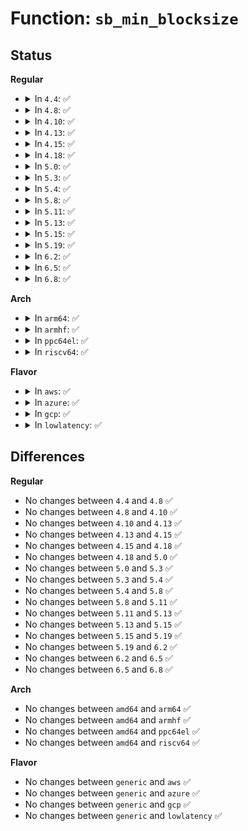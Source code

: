 # Function: <code>sb_min_blocksize</code>

## Status
<b>Regular</b>
<ul>
<li>
<details>
<summary>In <code>4.4</code>: ✅</summary>

```c
int sb_min_blocksize(struct super_block *sb, int size);
```

**Collision:** Unique Global

**Inline:** No

**Transformation:** False

**Instances:**

```
In fs/block_dev.c (ffffffff81248520)
Location: fs/block_dev.c:139
Inline: False
Direct callers:
  - fs/ext4/super.c:ext4_fill_super
  - fs/fat/inode.c:fat_fill_super
```
**Symbols:**

```
ffffffff81248520-ffffffff81248572: sb_min_blocksize (STB_GLOBAL)
```
</details>
</li>
<li>
<details>
<summary>In <code>4.8</code>: ✅</summary>

```c
int sb_min_blocksize(struct super_block *sb, int size);
```

**Collision:** Unique Global

**Inline:** No

**Transformation:** False

**Instances:**

```
In fs/block_dev.c (ffffffff81270d90)
Location: fs/block_dev.c:152
Inline: False
Direct callers:
  - fs/ext4/super.c:ext4_fill_super
  - fs/squashfs/super.c:squashfs_fill_super
  - fs/fat/inode.c:fat_fill_super
```
**Symbols:**

```
ffffffff81270d90-ffffffff81270de2: sb_min_blocksize (STB_GLOBAL)
```
</details>
</li>
<li>
<details>
<summary>In <code>4.10</code>: ✅</summary>

```c
int sb_min_blocksize(struct super_block *sb, int size);
```

**Collision:** Unique Global

**Inline:** No

**Transformation:** False

**Instances:**

```
In fs/block_dev.c (ffffffff81284700)
Location: fs/block_dev.c:154
Inline: False
Direct callers:
  - fs/ext4/super.c:ext4_fill_super
  - fs/squashfs/super.c:squashfs_fill_super
  - fs/fat/inode.c:fat_fill_super
```
**Symbols:**

```
ffffffff81284700-ffffffff81284752: sb_min_blocksize (STB_GLOBAL)
```
</details>
</li>
<li>
<details>
<summary>In <code>4.13</code>: ✅</summary>

```c
int sb_min_blocksize(struct super_block *sb, int size);
```

**Collision:** Unique Global

**Inline:** No

**Transformation:** False

**Instances:**

```
In fs/block_dev.c (ffffffff81292500)
Location: fs/block_dev.c:154
Inline: False
Direct callers:
  - fs/ext4/super.c:ext4_fill_super
  - fs/squashfs/super.c:squashfs_fill_super
  - fs/fat/inode.c:fat_fill_super
```
**Symbols:**

```
ffffffff81292500-ffffffff81292541: sb_min_blocksize (STB_GLOBAL)
```
</details>
</li>
<li>
<details>
<summary>In <code>4.15</code>: ✅</summary>

```c
int sb_min_blocksize(struct super_block *sb, int size);
```

**Collision:** Unique Global

**Inline:** No

**Transformation:** False

**Instances:**

```
In fs/block_dev.c (ffffffff812b5310)
Location: fs/block_dev.c:142
Inline: False
Direct callers:
  - fs/ext4/super.c:ext4_fill_super
  - fs/squashfs/super.c:squashfs_fill_super
  - fs/fat/inode.c:fat_fill_super
```
**Symbols:**

```
ffffffff812b5310-ffffffff812b5351: sb_min_blocksize (STB_GLOBAL)
```
</details>
</li>
<li>
<details>
<summary>In <code>4.18</code>: ✅</summary>

```c
int sb_min_blocksize(struct super_block *sb, int size);
```

**Collision:** Unique Global

**Inline:** No

**Transformation:** False

**Instances:**

```
In fs/block_dev.c (ffffffff812dbea0)
Location: fs/block_dev.c:142
Inline: False
Direct callers:
  - fs/ext4/super.c:ext4_fill_super
  - fs/squashfs/super.c:squashfs_fill_super
  - fs/fat/inode.c:fat_fill_super
```
**Symbols:**

```
ffffffff812dbea0-ffffffff812dbee1: sb_min_blocksize (STB_GLOBAL)
```
</details>
</li>
<li>
<details>
<summary>In <code>5.0</code>: ✅</summary>

```c
int sb_min_blocksize(struct super_block *sb, int size);
```

**Collision:** Unique Global

**Inline:** No

**Transformation:** False

**Instances:**

```
In fs/block_dev.c (ffffffff812f1590)
Location: fs/block_dev.c:156
Inline: False
Direct callers:
  - fs/ext4/super.c:ext4_fill_super
  - fs/squashfs/super.c:squashfs_fill_super
  - fs/fat/inode.c:fat_fill_super
```
**Symbols:**

```
ffffffff812f1590-ffffffff812f15d1: sb_min_blocksize (STB_GLOBAL)
```
</details>
</li>
<li>
<details>
<summary>In <code>5.3</code>: ✅</summary>

```c
int sb_min_blocksize(struct super_block *sb, int size);
```

**Collision:** Unique Global

**Inline:** No

**Transformation:** False

**Instances:**

```
In fs/block_dev.c (ffffffff81313420)
Location: fs/block_dev.c:156
Inline: False
Direct callers:
  - fs/ext4/super.c:ext4_fill_super
  - fs/squashfs/super.c:squashfs_fill_super
  - fs/fat/inode.c:fat_fill_super
```
**Symbols:**

```
ffffffff81313420-ffffffff81313461: sb_min_blocksize (STB_GLOBAL)
```
</details>
</li>
<li>
<details>
<summary>In <code>5.4</code>: ✅</summary>

```c
int sb_min_blocksize(struct super_block *sb, int size);
```

**Collision:** Unique Global

**Inline:** No

**Transformation:** False

**Instances:**

```
In fs/block_dev.c (ffffffff81326360)
Location: fs/block_dev.c:156
Inline: False
Direct callers:
  - fs/ext4/super.c:ext4_fill_super
  - fs/squashfs/super.c:squashfs_fill_super
  - fs/fat/inode.c:fat_fill_super
```
**Symbols:**

```
ffffffff81326360-ffffffff8132639f: sb_min_blocksize (STB_GLOBAL)
```
</details>
</li>
<li>
<details>
<summary>In <code>5.8</code>: ✅</summary>

```c
int sb_min_blocksize(struct super_block *sb, int size);
```

**Collision:** Unique Global

**Inline:** No

**Transformation:** False

**Instances:**

```
In fs/block_dev.c (ffffffff813603b0)
Location: fs/block_dev.c:155
Inline: False
Direct callers:
  - fs/ext4/super.c:ext4_fill_super
  - fs/squashfs/super.c:squashfs_fill_super
  - fs/fat/inode.c:fat_fill_super
```
**Symbols:**

```
ffffffff813603b0-ffffffff8136042f: sb_min_blocksize (STB_GLOBAL)
```
</details>
</li>
<li>
<details>
<summary>In <code>5.11</code>: ✅</summary>

```c
int sb_min_blocksize(struct super_block *sb, int size);
```

**Collision:** Unique Global

**Inline:** No

**Transformation:** False

**Instances:**

```
In fs/block_dev.c (ffffffff8136d940)
Location: fs/block_dev.c:187
Inline: False
Direct callers:
  - fs/ext4/super.c:ext4_fill_super
  - fs/squashfs/super.c:squashfs_fill_super
  - fs/fat/inode.c:fat_fill_super
```
**Symbols:**

```
ffffffff8136d940-ffffffff8136d9bc: sb_min_blocksize (STB_GLOBAL)
```
</details>
</li>
<li>
<details>
<summary>In <code>5.13</code>: ✅</summary>

```c
int sb_min_blocksize(struct super_block *sb, int size);
```

**Collision:** Unique Global

**Inline:** No

**Transformation:** False

**Instances:**

```
In fs/block_dev.c (ffffffff81374320)
Location: fs/block_dev.c:186
Inline: False
Direct callers:
  - fs/ext4/super.c:ext4_fill_super
  - fs/squashfs/super.c:squashfs_fill_super
  - fs/fat/inode.c:fat_fill_super
```
**Symbols:**

```
ffffffff81374320-ffffffff8137439a: sb_min_blocksize (STB_GLOBAL)
```
</details>
</li>
<li>
<details>
<summary>In <code>5.15</code>: ✅</summary>

```c
int sb_min_blocksize(struct super_block *sb, int size);
```

**Collision:** Unique Global

**Inline:** No

**Transformation:** False

**Instances:**

```
In block/bdev.c (ffffffff815c40b0)
Location: block/bdev.c:177
Inline: False
Direct callers:
  - fs/ext4/super.c:ext4_fill_super
  - fs/squashfs/super.c:squashfs_fill_super
  - fs/fat/inode.c:fat_fill_super
```
**Symbols:**

```
ffffffff815c40b0-ffffffff815c412a: sb_min_blocksize (STB_GLOBAL)
```
</details>
</li>
<li>
<details>
<summary>In <code>5.19</code>: ✅</summary>

```c
int sb_min_blocksize(struct super_block *sb, int size);
```

**Collision:** Unique Global

**Inline:** No

**Transformation:** False

**Instances:**

```
In block/bdev.c (ffffffff8166f120)
Location: block/bdev.c:173
Inline: False
Direct callers:
  - fs/ext4/super.c:__ext4_fill_super
  - fs/squashfs/super.c:squashfs_fill_super
  - fs/fat/inode.c:fat_fill_super
```
**Symbols:**

```
ffffffff8166f120-ffffffff8166f1a8: sb_min_blocksize (STB_GLOBAL)
```
</details>
</li>
<li>
<details>
<summary>In <code>6.2</code>: ✅</summary>

```c
int sb_min_blocksize(struct super_block *sb, int size);
```

**Collision:** Unique Global

**Inline:** No

**Transformation:** False

**Instances:**

```
In block/bdev.c (ffffffff8172a460)
Location: block/bdev.c:172
Inline: False
Direct callers:
  - fs/ext4/super.c:ext4_load_super
  - fs/squashfs/super.c:squashfs_fill_super
  - fs/fat/inode.c:fat_fill_super
```
**Symbols:**

```
ffffffff8172a460-ffffffff8172a4f7: sb_min_blocksize (STB_GLOBAL)
```
</details>
</li>
<li>
<details>
<summary>In <code>6.5</code>: ✅</summary>

```c
int sb_min_blocksize(struct super_block *sb, int size);
```

**Collision:** Unique Global

**Inline:** No

**Transformation:** False

**Instances:**

```
In block/bdev.c (ffffffff817667a0)
Location: block/bdev.c:172
Inline: False
Direct callers:
  - fs/ext4/super.c:ext4_load_super
  - fs/squashfs/super.c:squashfs_fill_super
  - fs/fat/inode.c:fat_fill_super
```
**Symbols:**

```
ffffffff817667a0-ffffffff81766834: sb_min_blocksize (STB_GLOBAL)
```
</details>
</li>
<li>
<details>
<summary>In <code>6.8</code>: ✅</summary>

```c
int sb_min_blocksize(struct super_block *sb, int size);
```

**Collision:** Unique Global

**Inline:** No

**Transformation:** False

**Instances:**

```
In block/bdev.c (ffffffff817a82d0)
Location: block/bdev.c:175
Inline: False
Direct callers:
  - fs/ext4/super.c:ext4_load_super
  - fs/squashfs/super.c:squashfs_fill_super
  - fs/fat/inode.c:fat_fill_super
```
**Symbols:**

```
ffffffff817a82d0-ffffffff817a8364: sb_min_blocksize (STB_GLOBAL)
```
</details>
</li>
</ul>
<b>Arch</b>
<ul>
<li>
<details>
<summary>In <code>arm64</code>: ✅</summary>

```c
int sb_min_blocksize(struct super_block *sb, int size);
```

**Collision:** Unique Global

**Inline:** No

**Transformation:** False

**Instances:**

```
In fs/block_dev.c (ffff8000103e0658)
Location: fs/block_dev.c:156
Inline: False
Direct callers:
  - fs/ext4/super.c:ext4_fill_super
  - fs/squashfs/super.c:squashfs_fill_super
  - fs/fat/inode.c:fat_fill_super
```
**Symbols:**

```
ffff8000103e0658-ffff8000103e06b4: sb_min_blocksize (STB_GLOBAL)
```
</details>
</li>
<li>
<details>
<summary>In <code>armhf</code>: ✅</summary>

```c
int sb_min_blocksize(struct super_block *sb, int size);
```

**Collision:** Unique Global

**Inline:** No

**Transformation:** False

**Instances:**

```
In fs/block_dev.c (c05b944c)
Location: fs/block_dev.c:156
Inline: False
Direct callers:
  - fs/ext4/super.c:ext4_fill_super
  - fs/squashfs/super.c:squashfs_fill_super
  - fs/fat/inode.c:fat_fill_super
```
**Symbols:**

```
c05b944c-c05b9494: sb_min_blocksize (STB_GLOBAL)
```
</details>
</li>
<li>
<details>
<summary>In <code>ppc64el</code>: ✅</summary>

```c
int sb_min_blocksize(struct super_block *sb, int size);
```

**Collision:** Unique Global

**Inline:** No

**Transformation:** False

**Instances:**

```
In fs/block_dev.c (c0000000004e6590)
Location: fs/block_dev.c:156
Inline: False
Direct callers:
  - fs/ext4/super.c:ext4_fill_super
  - fs/squashfs/super.c:squashfs_fill_super
  - fs/fat/inode.c:fat_fill_super
```
**Symbols:**

```
c0000000004e6590-c0000000004e65e8: sb_min_blocksize (STB_GLOBAL)
```
</details>
</li>
<li>
<details>
<summary>In <code>riscv64</code>: ✅</summary>

```c
int sb_min_blocksize(struct super_block *sb, int size);
```

**Collision:** Unique Global

**Inline:** No

**Transformation:** False

**Instances:**

```
In fs/block_dev.c (ffffffe000297376)
Location: fs/block_dev.c:156
Inline: False
Direct callers:
  - fs/ext4/super.c:ext4_fill_super
  - fs/squashfs/super.c:squashfs_fill_super
  - fs/fat/inode.c:fat_fill_super
```
**Symbols:**

```
ffffffe000297376-ffffffe0002973cc: sb_min_blocksize (STB_GLOBAL)
```
</details>
</li>
</ul>
<b>Flavor</b>
<ul>
<li>
<details>
<summary>In <code>aws</code>: ✅</summary>

```c
int sb_min_blocksize(struct super_block *sb, int size);
```

**Collision:** Unique Global

**Inline:** No

**Transformation:** False

**Instances:**

```
In fs/block_dev.c (ffffffff8131e940)
Location: fs/block_dev.c:156
Inline: False
Direct callers:
  - fs/ext4/super.c:ext4_fill_super
  - fs/squashfs/super.c:squashfs_fill_super
  - fs/fat/inode.c:fat_fill_super
```
**Symbols:**

```
ffffffff8131e940-ffffffff8131e97f: sb_min_blocksize (STB_GLOBAL)
```
</details>
</li>
<li>
<details>
<summary>In <code>azure</code>: ✅</summary>

```c
int sb_min_blocksize(struct super_block *sb, int size);
```

**Collision:** Unique Global

**Inline:** No

**Transformation:** False

**Instances:**

```
In fs/block_dev.c (ffffffff8130f4e0)
Location: fs/block_dev.c:156
Inline: False
Direct callers:
  - fs/ext4/super.c:ext4_fill_super
  - fs/squashfs/super.c:squashfs_fill_super
  - fs/fat/inode.c:fat_fill_super
```
**Symbols:**

```
ffffffff8130f4e0-ffffffff8130f51f: sb_min_blocksize (STB_GLOBAL)
```
</details>
</li>
<li>
<details>
<summary>In <code>gcp</code>: ✅</summary>

```c
int sb_min_blocksize(struct super_block *sb, int size);
```

**Collision:** Unique Global

**Inline:** No

**Transformation:** False

**Instances:**

```
In fs/block_dev.c (ffffffff8131c410)
Location: fs/block_dev.c:156
Inline: False
Direct callers:
  - fs/ext4/super.c:ext4_fill_super
  - fs/squashfs/super.c:squashfs_fill_super
  - fs/fat/inode.c:fat_fill_super
```
**Symbols:**

```
ffffffff8131c410-ffffffff8131c44f: sb_min_blocksize (STB_GLOBAL)
```
</details>
</li>
<li>
<details>
<summary>In <code>lowlatency</code>: ✅</summary>

```c
int sb_min_blocksize(struct super_block *sb, int size);
```

**Collision:** Unique Global

**Inline:** No

**Transformation:** False

**Instances:**

```
In fs/block_dev.c (ffffffff8132e610)
Location: fs/block_dev.c:156
Inline: False
Direct callers:
  - fs/ext4/super.c:ext4_fill_super
  - fs/squashfs/super.c:squashfs_fill_super
  - fs/fat/inode.c:fat_fill_super
```
**Symbols:**

```
ffffffff8132e610-ffffffff8132e64f: sb_min_blocksize (STB_GLOBAL)
```
</details>
</li>
</ul>

## Differences
<b>Regular</b>
<ul>
<li>
No changes between <code>4.4</code> and <code>4.8</code> ✅
</li>
<li>
No changes between <code>4.8</code> and <code>4.10</code> ✅
</li>
<li>
No changes between <code>4.10</code> and <code>4.13</code> ✅
</li>
<li>
No changes between <code>4.13</code> and <code>4.15</code> ✅
</li>
<li>
No changes between <code>4.15</code> and <code>4.18</code> ✅
</li>
<li>
No changes between <code>4.18</code> and <code>5.0</code> ✅
</li>
<li>
No changes between <code>5.0</code> and <code>5.3</code> ✅
</li>
<li>
No changes between <code>5.3</code> and <code>5.4</code> ✅
</li>
<li>
No changes between <code>5.4</code> and <code>5.8</code> ✅
</li>
<li>
No changes between <code>5.8</code> and <code>5.11</code> ✅
</li>
<li>
No changes between <code>5.11</code> and <code>5.13</code> ✅
</li>
<li>
No changes between <code>5.13</code> and <code>5.15</code> ✅
</li>
<li>
No changes between <code>5.15</code> and <code>5.19</code> ✅
</li>
<li>
No changes between <code>5.19</code> and <code>6.2</code> ✅
</li>
<li>
No changes between <code>6.2</code> and <code>6.5</code> ✅
</li>
<li>
No changes between <code>6.5</code> and <code>6.8</code> ✅
</li>
</ul>
<b>Arch</b>
<ul>
<li>
No changes between <code>amd64</code> and <code>arm64</code> ✅
</li>
<li>
No changes between <code>amd64</code> and <code>armhf</code> ✅
</li>
<li>
No changes between <code>amd64</code> and <code>ppc64el</code> ✅
</li>
<li>
No changes between <code>amd64</code> and <code>riscv64</code> ✅
</li>
</ul>
<b>Flavor</b>
<ul>
<li>
No changes between <code>generic</code> and <code>aws</code> ✅
</li>
<li>
No changes between <code>generic</code> and <code>azure</code> ✅
</li>
<li>
No changes between <code>generic</code> and <code>gcp</code> ✅
</li>
<li>
No changes between <code>generic</code> and <code>lowlatency</code> ✅
</li>
</ul>

